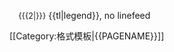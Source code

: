 <span style="margin:0px; font-size:90%;"><span style="border:{{{border|none}}}; background-color:{{{1|none}}}; color:{{{1|none}}};">&nbsp;&nbsp;&nbsp;</span>&nbsp;{{{2|}}}</span><noinclude>
{{tl|legend}}, no linefeed

[[Category:格式模板|{{PAGENAME}}]]
</noinclude>